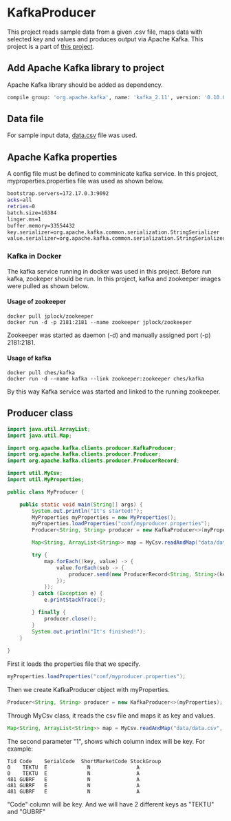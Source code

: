 # KafkaProducer
This project reads sample data from a given .csv file, maps data with selected key and values and produces output via Apache Kafka.
This project is a part of [this project](https://github.com/brscrt/Volume-Weighted-Average-Price).

## Add Apache Kafka library to project
Apache Kafka library should be added as dependency. 

```sh
compile group: 'org.apache.kafka', name: 'kafka_2.11', version: '0.10.0.0' 
```

## Data file
For sample input data, [data.csv](data/data.csv) file was used.

## Apache Kafka properties
A config file must be defined to comminicate kafka service. In this project, myproperties.properties file was used as shown below.

```sh
bootstrap.servers=172.17.0.3:9092
acks=all
retries=0
batch.size=16384
linger.ms=1
buffer.memory=33554432
key.serializer=org.apache.kafka.common.serialization.StringSerializer
value.serializer=org.apache.kafka.common.serialization.StringSerializer
```
### Kafka in Docker
The kafka service running in docker was used in this project. Before run kafka, zookeper should be run. In this project, kafka and zookeeper images were pulled as shown below.

#### Usage of zookeeper
```
docker pull jplock/zookeeper
docker run -d -p 2181:2181 --name zookeeper jplock/zookeeper
```
Zookeeper was started as daemon (-d) and manually assigned port (-p) 2181:2181.

#### Usage of kafka
```
docker pull ches/kafka
docker run -d --name kafka --link zookeeper:zookeeper ches/kafka
```
By this way Kafka service was started and linked to the running zookeeper.

## Producer class
```java
import java.util.ArrayList;
import java.util.Map;

import org.apache.kafka.clients.producer.KafkaProducer;
import org.apache.kafka.clients.producer.Producer;
import org.apache.kafka.clients.producer.ProducerRecord;

import util.MyCsv;
import util.MyProperties;

public class MyProducer {

	public static void main(String[] args) {
		System.out.println("It's started!");
		MyProperties myProperties = new MyProperties();
		myProperties.loadProperties("conf/myproducer.properties");
		Producer<String, String> producer = new KafkaProducer<>(myProperties);

		Map<String, ArrayList<String>> map = MyCsv.readAndMap("data/data.csv", 1);

		try {
			map.forEach((key, value) -> {				
				value.forEach(sub -> {				
					producer.send(new ProducerRecord<String, String>(key, sub));
				});
			});
		} catch (Exception e) {
			e.printStackTrace();

		} finally {
			producer.close();
		}
		System.out.println("It's finished!");
	}
	
}
```
First it loads the properties file that we specify.
```java
myProperties.loadProperties("conf/myproducer.properties");
```
Then we create KafkaProducer object with myProperties.
```java
Producer<String, String> producer = new KafkaProducer<>(myProperties);
```
Through MyCsv class, it reads the csv file and maps it as key and values.
```java
Map<String, ArrayList<String>> map = MyCsv.readAndMap("data/data.csv", 1);
```
The second parameter "1", shows which column index will be key. For example:
```csv
Tid	Code	SerialCode	ShortMarketCode	StockGroup
0	 TEKTU	E	          N	              A
0	 TEKTU	E	          N	              A
481	GUBRF	E	          N	              A
481	GUBRF	E	          N	              A
481	GUBRF	E	          N	              A
```
"Code" column will be key. And we will have 2 different keys as "TEKTU" and "GUBRF"
